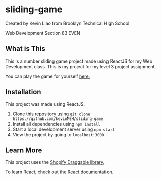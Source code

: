 # sliding-game

Created by Kevin Liao from Brooklyn Technical High School

Web Development Section 83 EVEN

## What is This

This is a number sliding game project made using ReactJS for my Web Development class. This is my project for my level 3 project assignment.

You can play the game for yourself [here.]()

## Installation

This project was made using ReactJS.

1. Clone this repository using `git clone https://github.com/kevinMEH/sliding-game`
2. Install all dependencies using `npm install`
3. Start a local development server using `npm start`
4. View the project by going to `localhost:3000`

## Learn More

This project uses the [Shopify Draggable library.](https://github.com/Shopify/draggable)

To learn React, check out the [React documentation](https://reactjs.org/).

